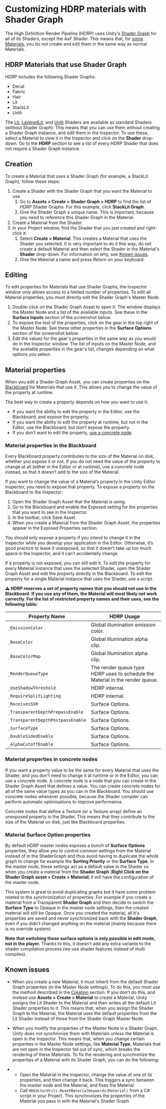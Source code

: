 # Customizing HDRP materials with Shader Graph

The High Definition Render Pipeline (HDRP) uses Unity's [Shader Graph](<https://docs.unity3d.com/Packages/com.unity.shadergraph@latest/index.html?preview=1>) for all of its Shaders, except the AxF Shader. This means that, for [some Materials](#MaterialList), you do not create and edit them in the same way as normal Materials.

<a name="MaterialList"></a>

## HDRP Materials that use Shader Graph

HDRP includes the following Shader Graphs:

- Decal
- Fabric
- Hair
- Lit
- StackLit
- Unlit

The [Lit](lit-material.md), [LayeredLit](layered-lit-material.md), and [Unlit](unlit-shader.md) Shaders are available as standard Shaders (without Shader Graph). This means that you can use them without creating a Shader Graph instance, and edit them in the Inspector. To use these, select a Material to view it in the Inspector and click on the **Shader** drop-down. Go to the **HDRP** section to see a list of every HDRP Shader that does not require a Shader Graph instance.

<a name="Creation"></a>

## Creation

To create a Material that uses a Shader Graph (for example, a StackLit Graph), follow these steps:

1. Create a Shader with the Shader Graph that you want the Material to use.
    1. Go to **Assets > Create > Shader Graph > HDRP** to find the list of HDRP Shader Graphs. For this example, click **StackLit Graph**.
   1. Give the Shader Graph a unique name. This is important, because you need to reference this Shader Graph in the Material.
1. Create a Material from the Shader.
1. In your Project window, find the Shader that you just created and right-click it.
   1. Select **Create > Material**. This creates a Material that uses the Shader you selected. It is very important to do it this way; do not create a default Material and then select the Shader in the Material's **Shader** drop-down. For information on why, see [Known issues](#KnownIssues).
   1. Give the Material a name and press *Return* on your keyboard.

## Editing

To edit properties for Materials that use Shader Graphs, the Inspector window only allows access to a limited number of properties. To edit all Material properties, you must directly edit the Shader Graph's Master Node.

1. Double-click on the Shader Graph Asset to open it. The window displays the Master Node and a list of the available inputs. See these in the **Surface Inputs** section of the screenshot below.
2. To expose the rest of the properties, click on the gear in the top right of the Master Node. See these other properties in the **Surface Options** section of the screenshot below.
3. Edit the values for the gear's properties in the same way as you would do in the Inspector window. The list of inputs on the Master Node, and the available properties in the gear's list, changes depending on what options you select.

## Material properties

When you edit a Shader Graph Asset, you can create properties on the [Blackboard](https://docs.unity3d.com/Packages/com.unity.shadergraph@latest/index.html?subfolder=/manual/Blackboard.html) for Materials that use it. This allows you to change the value of the property at runtime.

The best way to create a property depends on how you want to use it:

- If you want the ability to edit the property in the Editor, use the Blackboard, and expose the property.
- If you want the ability to edit the property at runtime, but not in the Editor, use the Blackboard, but don’t expose the property.
- If you don’t want to edit the property, [use a concrete node](#ConcreteNodes).

### Material properties in the Blackboard

Every Blackboard property contributes to the size of the Material on disk, whether you expose it or not. If you do not need the value of the property to change at all (either in the Editor or at runtime), use a concrete node instead, so that it doesn’t add to the size of the Material.

If you want to change the value of a Material’s property in the Unity Editor Inspector, you need to expose that property. To expose a property on the Blackboard to the Inspector:

1. Open the Shader Graph Asset that the Material is using.
2. Go to the Blackboard and enable the Exposed setting for the properties that you want to see in the Inspector.
3. In the toolbar, click Save Asset.
4. When you create a Material from the Shader Graph Asset, the properties appear in the Exposed Properties section.

You should only expose a property if you intend to change it in the Inspector while you develop your application in the Editor. Otherwise, it’s good practice to leave it unexposed, so that it doesn’t take up too much space in the Inspector, and it can’t accidentally change.

If a property is not exposed, you can still edit it. To edit the property for every Material instance that uses the selected Shader, open the Shader Graph Asset and edit the property directly in the Blackboard. To edit the property for a single Material instance that uses the Shader, use a script.

**:warning: HDRP reserves a set of property names that you should not use in the Blackboard. If you use any of them, the Material will most likely not work correctly.
For the list of restricted property names and their uses, see the following table:**

Property Name | HDRP Usage
--- | ---
`_EmissionColor` | Global illumination emission color.
`_BaseColor` | Global illumination alpha clip.
`_BaseColorMap` | Global illumination alpha clip.
`_RenderQueueType` | The render queue type HDRP uses to schedule the Material in the render queue.
`_UseShadowThreshold` | HDRP internal.
`_RequireSplitLighting` | HDRP internal.
`_ReceivesSSR` | Surface Options.
`_TransparentDepthPrepassEnable` | Surface Options.
`_TransparentDepthPostpassEnable` | Surface Options.
`_SurfaceType` | Surface Options.
`_DoubleSidedEnable` | Surface Options.
`_AlphaCutoffEnable` | Surface Options.

<a name="ConcreteNodes"></a>

### Material properties in concrete nodes

If you want a property value to be the same for every Material that uses the Shader, and you don’t need to change it at runtime or in the Editor, you can use a concrete node. A concrete node is a node that you can create in the Shader Graph Asset that defines a value. You can create concrete nodes for all of the same value types as you can in the Blackboard. You should use concrete nodes whenever possible, because the Shader compiler can perform automatic optimisations to improve performance.

Concrete nodes that define a Texture (or a Texture array) define an unexposed property in the Shader. This means that they contribute to the size of the Material on disk, just like Blackboard properties.

<a name="MaterialSurfaceOptionProperties"></a>

### Material Surface Option properties

By default HDRP master nodes exposes a bunch of **Surface Options** properties, they allow you to control common settings from the Material instead of in the ShaderGraph and thus avoid having to duplicate the whole graph to change for example the **Sorting Priority** or the **Surface Type**. In the master node, these settings act as a default value in the Shader so when you create a material from the **Shader Graph** (**Right Click on the Shader Graph asset > Create > Material**) it will have the configuration of the master node.

This system is great to avoid duplicating graphs but it have some problem related to the synchronization of properties. For example if you create a material from a Transparent **Shader Graph** and then decide to switch the **Surface Type** to Opaque in the master node settings, then the created material will still be Opaque. Once you created the material, all it's properties are saved and never synchronized back with the **Shader Graph**, even if you didn't changed anything on the material (mainly because there is no override system).

**Note that switching these surface options is only possible in edit mode, not in the player.** Thanks to this, it doesn't add any extra variants to the shader compilation process (we use shader features instead of multi compiles).

<a name="KnownIssues"></a>

## Known issues

- When you create a new Material, it must inherit from the default Shader Graph properties (in the Master Node settings). To do this, you must use the method described in the [Creation](#Creation) section. If you don’t do this, and instead use **Assets > Create > Material** to create a Material, Unity assigns the Lit Shader to the Material and then writes all the default Lit Shader properties to it. This means that, when you assign the Shader Graph to the Material, the Material uses the default properties from the Lit Shader instead of those from the Shader Graph Master Node.

- When you modify the properties of the Master Node in a Shader Graph, Unity does not synchronize them with Materials unless the Material is open in the Inspector. This means that, when you change certain properties in the Master Node settings, like **Material Type**, Materials that are not open in the Inspector fall out of sync, which breaks the rendering of these Materials. To fix the rendering and synchronize the properties of a Material with its Shader Graph, you can do the following:

- - Open the Material in the Inspector, change the value of one of its properties, and then change it back. This triggers a sync between the master node and the Material, and fixes the Material.
  - Call `HDEditorUtils.ResetMaterialKeywords(Material)` from a C# script in your Project. This synchronizes the properties of the Material you pass in with the Material's Shader Graph.
